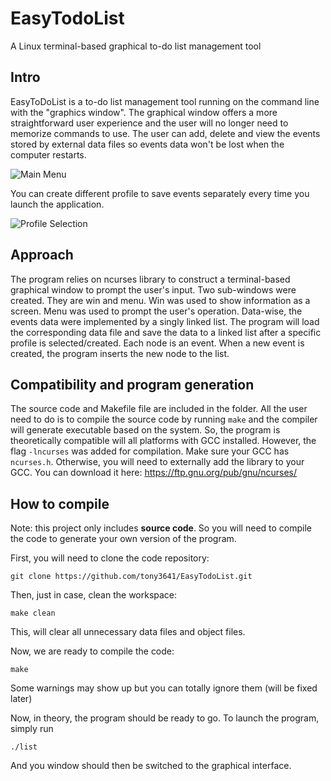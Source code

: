 # EasyTodoList

A Linux terminal-based graphical to-do list management tool

## Intro

EasyToDoList is a to-do list management tool running on the command line with the "graphics window". The graphical window offers a more straightforward user experience and the user will no longer need to memorize commands to use. The user can add, delete and view the events stored by external data files so events data won't be lost 
when the computer restarts.

![Main Menu](C:\Users\tony3\Contacts\Desktop\EasyTodoList\menu.JPG)



You can create different profile to save events separately every time you launch the application.

![Profile Selection](C:\Users\tony3\Contacts\Desktop\EasyTodoList\profile.JPG)



## Approach

The program relies on ncurses library to construct a terminal-based graphical window to prompt the user's input. Two sub-windows were created. They are win and menu. Win was used to show information as a screen. Menu was used to prompt the user's operation. Data-wise, the events data were implemented by a singly linked list. The program will load the corresponding data file and save the data to a linked list after a specific profile is selected/created. Each node is an event. When a new event is created, the program inserts the new node to the list.



## Compatibility and program generation

The source code and Makefile file are included in the folder. All the user need to do is to compile the source code by running ```make``` and the compiler will generate executable based on the system. So, the program is theoretically compatible will all platforms with GCC installed. However, the flag ```-lncurses``` was added for compilation. Make sure your GCC has ```ncurses.h```. Otherwise, you will need to externally add the library to your GCC. You can download it here: https://ftp.gnu.org/pub/gnu/ncurses/



## How to compile

Note: this project only includes **source code**. So you will need to compile the code to generate your own version of the program.

First, you will need to clone the code repository:

```
git clone https://github.com/tony3641/EasyTodoList.git
```

Then, just in case, clean the workspace:

```
make clean
```

This, will clear all unnecessary data files and object files.

Now, we are ready to compile the code:

```
make
```

Some warnings may show up but you can totally ignore them (will be fixed later)

Now, in theory, the program should be ready to go. To launch the program, simply run

```
./list
```

And you window should then be switched to the graphical interface.
